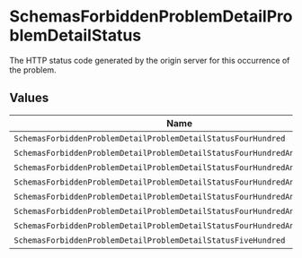 # SchemasForbiddenProblemDetailProblemDetailStatus

The HTTP status code generated by the origin server for this occurrence of the problem.


## Values

| Name                                                                       | Value                                                                      |
| -------------------------------------------------------------------------- | -------------------------------------------------------------------------- |
| `SchemasForbiddenProblemDetailProblemDetailStatusFourHundred`              | 400                                                                        |
| `SchemasForbiddenProblemDetailProblemDetailStatusFourHundredAndOne`        | 401                                                                        |
| `SchemasForbiddenProblemDetailProblemDetailStatusFourHundredAndTwo`        | 402                                                                        |
| `SchemasForbiddenProblemDetailProblemDetailStatusFourHundredAndThree`      | 403                                                                        |
| `SchemasForbiddenProblemDetailProblemDetailStatusFourHundredAndFour`       | 404                                                                        |
| `SchemasForbiddenProblemDetailProblemDetailStatusFourHundredAndNine`       | 409                                                                        |
| `SchemasForbiddenProblemDetailProblemDetailStatusFourHundredAndTwentyNine` | 429                                                                        |
| `SchemasForbiddenProblemDetailProblemDetailStatusFiveHundred`              | 500                                                                        |